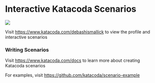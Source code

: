 # Interactive Katacoda Scenarios

[![](http://shields.katacoda.com/katacoda/debashismallick/count.svg)](https://www.katacoda.com/debashismallick "Get your profile on Katacoda.com")

Visit https://www.katacoda.com/debashismallick to view the profile and interactive scenarios

### Writing Scenarios
Visit https://www.katacoda.com/docs to learn more about creating Katacoda scenarios

For examples, visit https://github.com/katacoda/scenario-example

